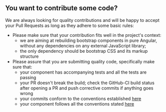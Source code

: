 ## You want to contribute some code?

We are always looking for quality contributions and will be happy to accept your Pull Requests as long as they adhere to some basic rules:

- Please make sure that your contribution fits well in the project's context:
  - we are aiming at rebuilding bootstrap components in pure Angular, without any dependencies on any external JavaScript library;
  - the only dependency should be bootstrap CSS and its markup structure
- Please assure that you are submitting quality code, specifically make sure that:
  - your component has accompanying tests and all the tests are passing
  - your PR doesn't break the build; check the GitHub-CI build status after opening a PR and push corrective commits if anything goes wrong
  - your commits conform to the conventions established [here](DEVELOPER.md#commit-messages)
  - your component follows all the conventions stated [here](https://github.com/reloadly/reloadly-ui/wiki/Contributions%3A-Code-conventions)
